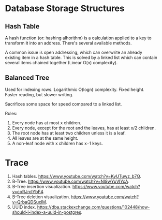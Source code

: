 # Database Storage Structures

## Hash Table

A hash function (or: hashing alhorithm) is a calculation applied to a key to
transform it into an address. There's several available methods.

A common issue is open addressing, which can overwrite an already existing item
in a hash table. This is solved by a linked list which can contain several items
chained together (Linear O(n) complexity).

## Balanced Tree

Used for indexing rows. Logarithmic O(logn) complexity. Fixed height. Faster
reading, but slower writing.

Sacrifices some space for speed compared to a linked list.

Rules:

1. Every node has at most x children.
2. Every node, except for the root and the leaves, has at least x/2 children.
3. The root node has at least two children unless it is a leaf.
4. All leaves are at the same height.
5. A non-leaf node with x children has x−1 keys.

# Trace

1. Hash tables. https://www.youtube.com/watch?v=KyUTuwz_b7Q.
2. B-Tree. https://www.youtube.com/watch?v=NI9wYuVIYcA.
3. B-Tree insertion visualization. https://www.youtube.com/watch?v=coRJrcIYbF4.
4. B-Tree deletion visualization. https://www.youtube.com/watch?v=QrbaQDSuxIM.
5. UUID index.
   https://dba.stackexchange.com/questions/102448/how-should-i-index-a-uuid-in-postgres.
